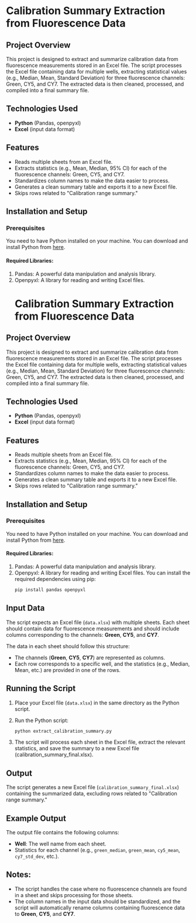 # Calibration Summary Extraction from Fluorescence Data
## Project Overview
This project is designed to extract and summarize calibration data from fluorescence measurements stored in an Excel file. The script processes the Excel file containing data for multiple wells, extracting statistical values (e.g., Median, Mean, Standard Deviation) for three fluorescence channels: Green, CY5, and CY7. The extracted data is then cleaned, processed, and compiled into a final summary file.

## Technologies Used
- **Python** (Pandas, openpyxl)
- **Excel** (input data format)

## Features
- Reads multiple sheets from an Excel file.
- Extracts statistics (e.g., Mean, Median, 95% CI) for each of the fluorescence channels: Green, CY5, and CY7.
- Standardizes column names to make the data easier to process.
- Generates a clean summary table and exports it to a new Excel file.
- Skips rows related to "Calibration range summary."

## Installation and Setup

### Prerequisites
You need to have Python installed on your machine. You can download and install Python from [here](https://www.python.org/downloads/).

#### Required Libraries:
1. Pandas: A powerful data manipulation and analysis library.
2. Openpyxl: A library for reading and writing Excel files.
      # Calibration Summary Extraction from Fluorescence Data
## Project Overview
This project is designed to extract and summarize calibration data from fluorescence measurements stored in an Excel file. The script processes the Excel file containing data for multiple wells, extracting statistical values (e.g., Median, Mean, Standard Deviation) for three fluorescence channels: Green, CY5, and CY7. The extracted data is then cleaned, processed, and compiled into a final summary file.

## Technologies Used
- **Python** (Pandas, openpyxl)
- **Excel** (input data format)

## Features
- Reads multiple sheets from an Excel file.
- Extracts statistics (e.g., Mean, Median, 95% CI) for each of the fluorescence channels: Green, CY5, and CY7.
- Standardizes column names to make the data easier to process.
- Generates a clean summary table and exports it to a new Excel file.
- Skips rows related to "Calibration range summary."

## Installation and Setup

### Prerequisites
You need to have Python installed on your machine. You can download and install Python from [here](https://www.python.org/downloads/).

#### Required Libraries:
1. Pandas: A powerful data manipulation and analysis library.
2. Openpyxl: A library for reading and writing Excel files.
   You can install the required dependencies using pip:
      ```bash
      pip install pandas openpyxl

## Input Data
The script expects an Excel file (`data.xlsx`) with multiple sheets. Each sheet should contain data for fluorescence measurements and should include columns corresponding to the channels: **Green**, **CY5**, and **CY7**.

The data in each sheet should follow this structure:
- The channels (**Green**, **CY5**, **CY7**) are represented as columns.
- Each row corresponds to a specific well, and the statistics (e.g., Median, Mean, etc.) are provided in one of the rows.

## Running the Script
1. Place your Excel file (`data.xlsx`) in the same directory as the Python script.
2. Run the Python script:

   ```bash
   python extract_calibration_summary.py
3. The script will process each sheet in the Excel file, extract the relevant statistics, and save the summary to a new Excel file (calibration_summary_final.xlsx).
## Output
The script generates a new Excel file (`calibration_summary_final.xlsx`) containing the summarized data, excluding rows related to "Calibration range summary."

## Example Output
The output file contains the following columns:
- **Well**: The well name from each sheet.
- Statistics for each channel (e.g., `green_median`, `green_mean`, `cy5_mean`, `cy7_std_dev`, etc.).

## Notes:
- The script handles the case where no fluorescence channels are found in a sheet and skips processing for those sheets.
- The column names in the input data should be standardized, and the script will automatically rename columns containing fluorescence data to **Green**, **CY5**, and **CY7**.
   
